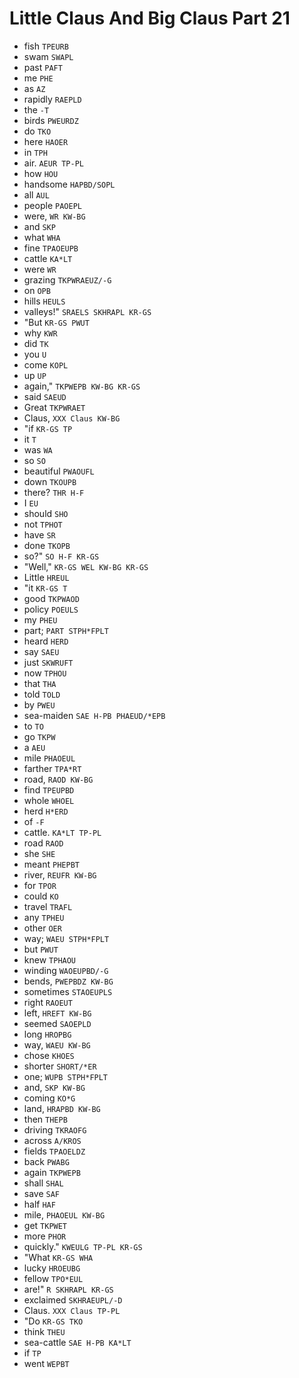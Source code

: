# Little Claus And Big Claus Part 21

* fish `TPEURB`
* swam `SWAPL`
* past `PAFT`
* me `PHE`
* as `AZ`
* rapidly `RAEPLD`
* the `-T`
* birds `PWEURDZ`
* do `TKO`
* here `HAOER`
* in `TPH`
* air. `AEUR TP-PL`
* how `HOU`
* handsome `HAPBD/SOPL`
* all `AUL`
* people `PAOEPL`
* were, `WR KW-BG`
* and `SKP`
* what `WHA`
* fine `TPAOEUPB`
* cattle `KA*LT`
* were `WR`
* grazing `TKPWRAEUZ/-G`
* on `OPB`
* hills `HEULS`
* valleys!" `SRAELS SKHRAPL KR-GS`
* "But `KR-GS PWUT`
* why `KWR`
* did `TK`
* you `U`
* come `KOPL`
* up `UP`
* again," `TKPWEPB KW-BG KR-GS`
* said `SAEUD`
* Great `TKPWRAET`
* Claus, `XXX Claus KW-BG`
* "if `KR-GS TP`
* it `T`
* was `WA`
* so `SO`
* beautiful `PWAOUFL`
* down `TKOUPB`
* there? `THR H-F`
* I `EU`
* should `SHO`
* not `TPHOT`
* have `SR`
* done `TKOPB`
* so?" `SO H-F KR-GS`
* "Well," `KR-GS WEL KW-BG KR-GS`
* Little `HREUL`
* "it `KR-GS T`
* good `TKPWAOD`
* policy `POEULS`
* my `PHEU`
* part; `PART STPH*FPLT`
* heard `HERD`
* say `SAEU`
* just `SKWRUFT`
* now `TPHOU`
* that `THA`
* told `TOLD`
* by `PWEU`
* sea-maiden `SAE H-PB PHAEUD/*EPB`
* to `TO`
* go `TKPW`
* a `AEU`
* mile `PHAOEUL`
* farther `TPA*RT`
* road, `RAOD KW-BG`
* find `TPEUPBD`
* whole `WHOEL`
* herd `H*ERD`
* of `-F`
* cattle. `KA*LT TP-PL`
* road `RAOD`
* she `SHE`
* meant `PHEPBT`
* river, `REUFR KW-BG`
* for `TPOR`
* could `KO`
* travel `TRAFL`
* any `TPHEU`
* other `OER`
* way; `WAEU STPH*FPLT`
* but `PWUT`
* knew `TPHAOU`
* winding `WAOEUPBD/-G`
* bends, `PWEPBDZ KW-BG`
* sometimes `STAOEUPLS`
* right `RAOEUT`
* left, `HREFT KW-BG`
* seemed `SAOEPLD`
* long `HROPBG`
* way, `WAEU KW-BG`
* chose `KHOES`
* shorter `SHORT/*ER`
* one; `WUPB STPH*FPLT`
* and, `SKP KW-BG`
* coming `KO*G`
* land, `HRAPBD KW-BG`
* then `THEPB`
* driving `TKRAOFG`
* across `A/KROS`
* fields `TPAOELDZ`
* back `PWABG`
* again `TKPWEPB`
* shall `SHAL`
* save `SAF`
* half `HAF`
* mile, `PHAOEUL KW-BG`
* get `TKPWET`
* more `PHOR`
* quickly." `KWEULG TP-PL KR-GS`
* "What `KR-GS WHA`
* lucky `HROEUBG`
* fellow `TPO*EUL`
* are!" `R SKHRAPL KR-GS`
* exclaimed `SKHRAEUPL/-D`
* Claus. `XXX Claus TP-PL`
* "Do `KR-GS TKO`
* think `THEU`
* sea-cattle `SAE H-PB KA*LT`
* if `TP`
* went `WEPBT`
